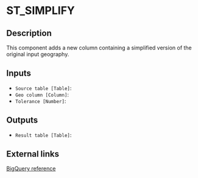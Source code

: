 
# ST_SIMPLIFY
## Description

 This component adds a new column containing a simplified version of the original input geography.
 
## Inputs
* `Source table [Table]`: 
* `Geo column [Column]`: 
* `Tolerance [Number]`: 

## Outputs
* `Result table [Table]`: 

## External links
[BigQuery reference](https://cloud.google.com/bigquery/docs/reference/standard-sql/geography_functions#st_simplify)
      